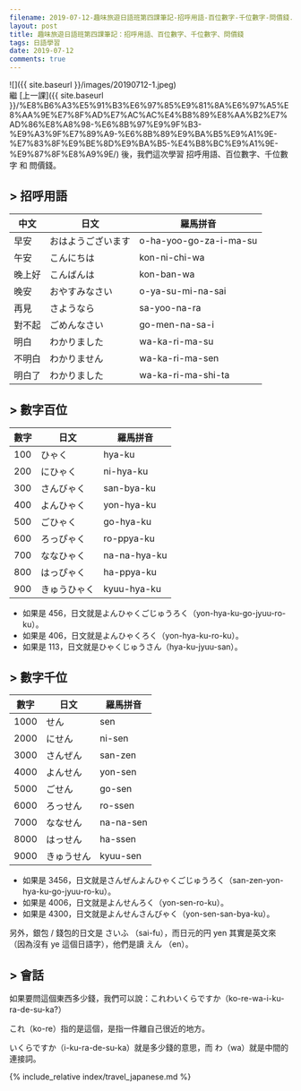 ```yaml
---
filename: 2019-07-12-趣味旅遊日語班第四課筆記-招呼用語-百位數字-千位數字-問價錢.md
layout: post
title: 趣味旅遊日語班第四課筆記：招呼用語、百位數字、千位數字、問價錢
tags: 日語學習
date: 2019-07-12
comments: true
---
```


![]({{ site.baseurl }}/images/20190712-1.jpeg)  
繼 [上一課]({{ site.baseurl }}/%E8%B6%A3%E5%91%B3%E6%97%85%E9%81%8A%E6%97%A5%E8%AA%9E%E7%8F%AD%E7%AC%AC%E4%B8%89%E8%AA%B2%E7%AD%86%E8%A8%98-%E6%8B%97%E9%9F%B3-%E9%A3%9F%E7%89%A9-%E6%8B%89%E9%BA%B5%E9%A1%9E-%E7%83%8F%E9%BE%8D%E9%BA%B5-%E4%B8%BC%E9%A1%9E-%E9%87%8F%E8%A9%9E/) 後，我們這次學習 招呼用語、百位數字、千位數字 和 問價錢。

## > 招呼用語

|中文|日文|羅馬拼音|
|---|---|---|
|早安|おはようございます|o-ha-yoo-go-za-i-ma-su|
|午安|こんにちは|kon-ni-chi-wa|
|晚上好|こんばんは|kon-ban-wa|
|晚安|おやすみなさい|o-ya-su-mi-na-sai|
|再見|さようなら|sa-yoo-na-ra|
|對不起|ごめんなさい|go-men-na-sa-i|
|明白|わかりました|wa-ka-ri-ma-su|
|不明白|わかりません|wa-ka-ri-ma-sen|
|明白了|わかりました|wa-ka-ri-ma-shi-ta|

## > 數字百位

|數字|日文|羅馬拼音|
|---|---|---|
|100|ひゃく|hya-ku|
|200|にひゃく|ni-hya-ku|
|300|さんびゃく|san-bya-ku|
|400|よんひゃく|yon-hya-ku|
|500|ごひゃく|go-hya-ku|
|600|ろっぴゃく|ro-ppya-ku|
|700|ななひゃく|na-na-hya-ku|
|800|はっぴゃく|ha-ppya-ku|
|900|きゅうひゃく|kyuu-hya-ku|

* 如果是 456，日文就是よんひゃくごじゅうろく（yon-hya-ku-go-jyuu-ro-ku）。
* 如果是 406，日文就是よんひゃくろく（yon-hya-ku-ro-ku）。
* 如果是 113，日文就是ひゃくじゅうさん（hya-ku-jyuu-san）。

## > 數字千位

|數字|日文|羅馬拼音|
|---|---|---|
|1000|せん|sen|
|2000|にせん|ni-sen|
|3000|さんぜん|san-zen|
|4000|よんせん|yon-sen|
|5000|ごせん|go-sen|
|6000|ろっせん|ro-ssen|
|7000|ななせん|na-na-sen|
|8000|はっせん|ha-ssen|
|9000|きゅうせん|kyuu-sen|

* 如果是 3456，日文就是さんぜんよんひゃくごじゅうろく（san-zen-yon-hya-ku-go-jyuu-ro-ku）。
* 如果是 4006，日文就是よんせんろく（yon-sen-ro-ku）。
* 如果是 4300，日文就是よんせんさんびゃく（yon-sen-san-bya-ku）。

另外，銀包 / 錢包的日文是 さいふ （sai-fu），而日元的円 yen 其實是英文來（因為沒有 ye 這個日語字），他們是讀 えん （en）。

## > 會話

如果要問這個東西多少錢，我們可以說：これわいくらですか（ko-re-wa-i-ku-ra-de-su-ka?）

これ（ko-re）指的是這個，是指一件離自己很近的地方。

いくらですか（i-ku-ra-de-su-ka）就是多少錢的意思，而 わ（wa）就是中間的連接詞。

{% include_relative index/travel_japanese.md %}
